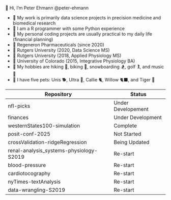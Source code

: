 👋 Hi, I’m Peter Ehmann @peter-ehmann

- 👀  My work is primarily data science projects in precision medicine and biomedical research
- 🌱  I am a R programmer with some Python experience
- 🧠  My personal coding projects are usually practical to my daily life (financial planning)
- 🏢  Regeneron Pharmaceuticals (since 2020)
- 🍎  Rutgers University (2020, Data Science MS)
- 🍎  Rutgers University (2018, Applied Physiology MS)
- 🍏  University of Colorado (2015, Integrative Physiology BA)
- 🌟  My hobbies are hiking 🥾, biking 🚴, snowboarding 🏂, golf 🏌️, and music 🎸
- 🐶  I have five pets: Unis 🐕, Ultra 🦮, Callie 🐈, Willow 🐈‍⬛, and Tiger 🦎

| Repository                              | Status             |
|-----------------------------------------|--------------------|
| nfl-picks                               | Under Developement |
| finances                                | Under Development  |
| westernStates100-simulation             | Complete           |
| posit-conf-2025                         | Not Started        |
| crossValidation-ridgeRegression         | Being Updated      |
| renal-analysis_systems-physiology-S2019 | Re-start           |
| blood-pressure                          | Re-start           |
| cardiotocography                        | Re-start           |
| nyTimes-textAnalysis                    | Re-start           |
| data-wrangling-S2019                    | Re-start           |
